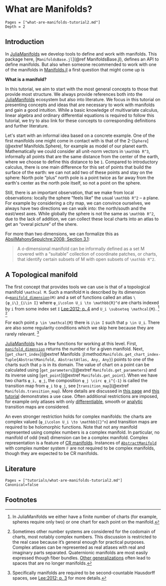 # What are Manifolds?

```@contents
Pages = ["what-are-manifolds-tutorial2.md"]
Depth = 2
```

## Introduction

In [JuliaManifolds](https://github.com/JuliaManifolds) we develop tools to define and work with manifolds. This package here, [`ManifoldsBase.jl`](@ref ManifoldsBase.jl), defines an API to define manifolds. But also when someone recommended to work with one of the manifolds in [Manifolds.jl](https://juliamanifolds.github.io/Manifolds.jl/stable/) a first question that might come up is

**What is a manifold?**

In this tutorial, we aim to start with the most general concepts to those that provide most structure.
We always provide references both into the [JuliaManifolds](https://github.com/JuliaManifolds) ecosystem but also into literature.
We focus in this tutorial on presenting concepts and ideas that are necessary to work with manifolds and gain a good intuition.
While a basic knowledge of multivariate calculus, linear algebra and ordinary differential equations is required to follow this tutorial, we try to also link for these concepts to corresponding definitions and further literature.

Let's start with an informal idea based on a concrete example. One of the first manifolds one might come in contact with is that of the 2-[`Sphere`](@extref Manifolds.Sphere), for example as model of our planet earth. Mathematically we could consider all unit-norm vectors in ``\mathbb R^3``, informally all points that are the same distance from the center of the earth, where we choose to define this distance to be ``1``.
Compared to introductory calculus, there is one main difference for this set of points that build the surface of the earth: we can not add two of these points and stay on the sphere: North pole “plus” north pole is a point twice as far away from the earth's center as the north pole itself, so not a point on the sphere.

Still, there is an important observation, that we make from local observations: locally the sphere “feels like” the usual ``\mathbb R^2`` – a plane. For example by considering a city map, we can convince ourselves, we always have two directions we can walk into: the north/south and the east/west axes.
While globally the sphere is not the same as ``\mathbb R^2``, due to the lack of addition, we can collect these local charts into an atlas to get an “overal picture” of the shere.

For more than two dimensions, we can formalize this as  [AbsilMahonySepulchre:2008; Section 3.1](@cite):

> A ``d``-dimensional manifold can be informally defined as a set M covered
> with a “suitable” collection of coordinate patches, or charts, that identify
> certain subsets of M with open subsets of ``\mathbb R^2``.

## A Topological manifold

The first concept that provides tools we can use is that of a topological manifold ``\mathcal M``.
Such a manifold ``M`` is described by its dimension `d=`[`manifold_dimension`](@ref)`(M)` and a set of functions called an atlas ``\{φ_i\}_{i\in I}`` where ``φ_i\colon U_i \to \mathbb{R}^d`` are charts indexed by ``i`` from some index set ``I`` [Lee:2012; p. 4](@cite) and ``U_i \subseteq \mathcal{M}``. [^1] [^2]

For each point ``p \in \mathcal{M}`` there is ``i\in I`` such that ``p \in U_i``.
There are also some regularity conditions which we skip here because they are rarely relevant. [^3]

[JuliaManifolds](https://github.com/JuliaManifolds) has a few functions for working at this level.
First, [`manifold_dimension`](@ref) returns the number `d` for a given manifold.
Next, [`get_chart_index`](@extref Manifolds :jl:method:`Manifolds.get_chart_index-Tuple{AbstractManifold, AbstractAtlas, Any, Any}`) points to one of the charts such that ``p`` is in its domain.
The value of chart on a point can be calculated using [`get_parameters`](@extref `Manifolds.get_parameters`) and its inverse using [`get_point`](@extref `Manifolds.get_point`).
When we have two charts ``φ_i, φ_j``, the composition ``φ_j \circ φ_i^{-1}`` is called the transition map from ``φ_i`` to ``φ_j``, see [`transition_map`](@extref `Manifolds.transition_map`).
More details are discussed in [this page](https://juliamanifolds.github.io/Manifolds.jl/stable/features/atlases/) and [this tutorial](https://juliamanifolds.github.io/Manifolds.jl/stable/tutorials/working-in-charts/) demonstrates a use case.
Often additional restrictions are imposed, for example only atlases with only [differentiable](https://en.wikipedia.org/wiki/Differentiable_manifold), smooth or [analytic](https://en.wikipedia.org/wiki/Analytic_manifold) transition maps are considered.

An even stronger restriction holds for complex manifolds: the charts are complex valued (``φ_i\colon U_i \to \mathbb{C}^n``) and transition maps are required to be holomorphic functions.
Note that not any manifold represented using complex numbers is a complex manifold.
In particular, no manifold of odd (real) dimension can be a complex manifold.
Complex representation is a feature of [CR manifolds](https://en.wikipedia.org/wiki/CR_manifold).
Instances of [`AbstractManifold`](@ref) with complex number system `𝔽` are not required to be complex manifolds, though they are expected to be CR manifolds.

## Literature

```@bibliography
Pages = ["tutorials/what-are-manifolds-tutorial2.md"]
Canonical=false
```

## Footnotes

[^1]: In JuliaManifolds we either have a finite number of charts (for example, spheres require only two) or one chart for each point on the manifold.

[^2]: Sometimes other number systems are considered for the codomain of charts, most notably complex numbers. This discussion is restricted to the real case because it’s general enough for practical purposes. Complex atlases can be represented as real atlases with real and imaginary parts separated. Quaternionic manifolds are most easily expressed though fiber bundles. [Other generalizations](https://math.stackexchange.com/a/581087) often lead to spaces that are no longer manifolds.

[^3]: Specifically manifolds are required to be second-countable Hausdorff spaces, see [Lee:2012; p. 3](@cite) for more details.
